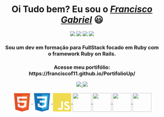 <div>
  <h1 align="center">Oi Tudo bem? Eu sou o <a href="https://www.linkedin.com/in/franciscossg/"><i>Francisco Gabriel</i></a> 😃️</h1>
  <div align="center">
   <a href="https://www.instagram.com/francisco.ssg/" target="_blank"><img src="https://img.shields.io/badge/<francisco.ssg>-%23E4405F.svg?style=for-the-badge&logo=Instagram&logoColor=white"></a>
  <a href="https://contate.me/Franciscof11"><img src="https://img.shields.io/badge/WhatsApp-25D366?style=for-the-badge&logo=whatsapp&logoColor=white"></a>
  <a href ="mailto:franciscogabrielf11@gmail.com"><img src="https://img.shields.io/badge/Gmail-D14836?style=for-the-badge&logo=gmail&logoColor=white"></a>
  <a href="https://www.linkedin.com/in/franciscossg/" target="_blank"><img src="https://img.shields.io/badge/-LinkedIn-%230077B5?style=for-the-badge&logo=linkedin&logoColor=white" target="_blank"></a> </a>
</div>
  <h3 align="center">Sou um dev em formação para FullStack focado em Ruby com o framework Ruby on Rails.</h3>
  <h3 align="center">Acesse meu portifólio: https://franciscof11.github.io/PortifolioUp/ </h3>
</div>


<div align="center">
  <a href="https://github.com/Franciscof11">
  <img height="150em" src="https://github-readme-stats.vercel.app/api?username=Franciscof11&show_icons=true&theme=gotham&include_all_commits=true&count_private=true"/>
  <img height="150em" src="https://github-readme-stats.vercel.app/api/top-langs/?username=Franciscof11&layout=compact&theme=gotham"/>
</div>

<div align="center" valign="top"><br>
  <img align="center" height="60" width="60" src="https://raw.githubusercontent.com/devicons/devicon/master/icons/html5/html5-original.svg">
  <img align="center" height="60" width="60" src="https://raw.githubusercontent.com/devicons/devicon/master/icons/css3/css3-original.svg">
  <img align="center" height="60" width="60" src="https://raw.githubusercontent.com/devicons/devicon/master/icons/javascript/javascript-plain.svg">
  <img align="center" height="60" width="60" src="https://cdn.jsdelivr.net/gh/devicons/devicon/icons/ruby/ruby-plain-wordmark.svg">
  <img align="center" height="60" width="60" src="https://cdn.jsdelivr.net/gh/devicons/devicon/icons/rails/rails-original-wordmark.svg">
<!--   <img align="center" height="60" width="60" src="https://raw.githubusercontent.com/devicons/devicon/master/icons/react/react-original.svg"> -->
  <img align="center" height="60" width="60" src="https://cdn.jsdelivr.net/gh/devicons/devicon/icons/git/git-original.svg">
  <img align="center" height="60" width="60" src="https://cdn.icon-icons.com/icons2/673/PNG/512/github_icon-icons.com_60477.png">
</div><br>


